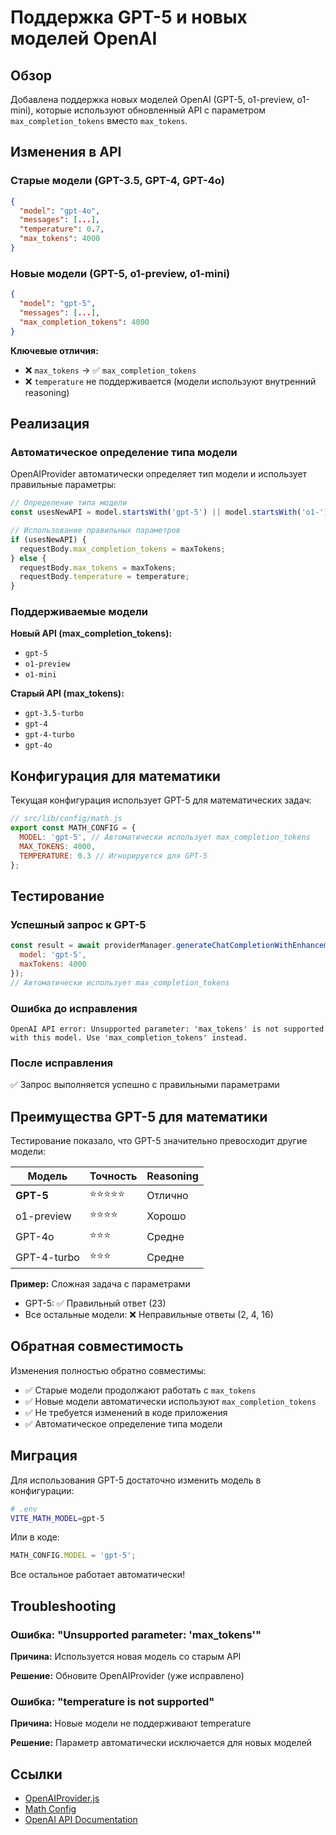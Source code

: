 # Поддержка GPT-5 и новых моделей OpenAI

## Обзор

Добавлена поддержка новых моделей OpenAI (GPT-5, o1-preview, o1-mini), которые используют обновленный API с параметром `max_completion_tokens` вместо `max_tokens`.

## Изменения в API

### Старые модели (GPT-3.5, GPT-4, GPT-4o)

```json
{
  "model": "gpt-4o",
  "messages": [...],
  "temperature": 0.7,
  "max_tokens": 4000
}
```

### Новые модели (GPT-5, o1-preview, o1-mini)

```json
{
  "model": "gpt-5",
  "messages": [...],
  "max_completion_tokens": 4000
}
```

**Ключевые отличия:**

- ❌ `max_tokens` → ✅ `max_completion_tokens`
- ❌ `temperature` не поддерживается (модели используют внутренний reasoning)

## Реализация

### Автоматическое определение типа модели

OpenAIProvider автоматически определяет тип модели и использует правильные параметры:

```javascript
// Определение типа модели
const usesNewAPI = model.startsWith('gpt-5') || model.startsWith('o1-');

// Использование правильных параметров
if (usesNewAPI) {
  requestBody.max_completion_tokens = maxTokens;
} else {
  requestBody.max_tokens = maxTokens;
  requestBody.temperature = temperature;
}
```

### Поддерживаемые модели

**Новый API (max_completion_tokens):**

- `gpt-5`
- `o1-preview`
- `o1-mini`

**Старый API (max_tokens):**

- `gpt-3.5-turbo`
- `gpt-4`
- `gpt-4-turbo`
- `gpt-4o`

## Конфигурация для математики

Текущая конфигурация использует GPT-5 для математических задач:

```javascript
// src/lib/config/math.js
export const MATH_CONFIG = {
  MODEL: 'gpt-5', // Автоматически использует max_completion_tokens
  MAX_TOKENS: 4000,
  TEMPERATURE: 0.3 // Игнорируется для GPT-5
};
```

## Тестирование

### Успешный запрос к GPT-5

```javascript
const result = await providerManager.generateChatCompletionWithEnhancement(messages, {
  model: 'gpt-5',
  maxTokens: 4000
});
// Автоматически использует max_completion_tokens
```

### Ошибка до исправления

```
OpenAI API error: Unsupported parameter: 'max_tokens' is not supported
with this model. Use 'max_completion_tokens' instead.
```

### После исправления

✅ Запрос выполняется успешно с правильными параметрами

## Преимущества GPT-5 для математики

Тестирование показало, что GPT-5 значительно превосходит другие модели:

| Модель      | Точность   | Reasoning |
| ----------- | ---------- | --------- |
| **GPT-5**   | ⭐⭐⭐⭐⭐ | Отлично   |
| o1-preview  | ⭐⭐⭐⭐   | Хорошо    |
| GPT-4o      | ⭐⭐⭐     | Средне    |
| GPT-4-turbo | ⭐⭐⭐     | Средне    |

**Пример:** Сложная задача с параметрами

- GPT-5: ✅ Правильный ответ (23)
- Все остальные модели: ❌ Неправильные ответы (2, 4, 16)

## Обратная совместимость

Изменения полностью обратно совместимы:

- ✅ Старые модели продолжают работать с `max_tokens`
- ✅ Новые модели автоматически используют `max_completion_tokens`
- ✅ Не требуется изменений в коде приложения
- ✅ Автоматическое определение типа модели

## Миграция

Для использования GPT-5 достаточно изменить модель в конфигурации:

```bash
# .env
VITE_MATH_MODEL=gpt-5
```

Или в коде:

```javascript
MATH_CONFIG.MODEL = 'gpt-5';
```

Все остальное работает автоматически!

## Troubleshooting

### Ошибка: "Unsupported parameter: 'max_tokens'"

**Причина:** Используется новая модель со старым API

**Решение:** Обновите OpenAIProvider (уже исправлено)

### Ошибка: "temperature is not supported"

**Причина:** Новые модели не поддерживают temperature

**Решение:** Параметр автоматически исключается для новых моделей

## Ссылки

- [OpenAIProvider.js](../src/lib/modules/llm/providers/OpenAIProvider.js)
- [Math Config](../src/lib/config/math.js)
- [OpenAI API Documentation](https://platform.openai.com/docs/api-reference)

